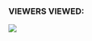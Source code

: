 
### VIEWERS VIEWED:

<!--
**ADARSHUC/INSANEROBOT** is a ? _special_ ? repository because its `README.md` (this file) appears on your GitHub profile.

<p align="center">
    <b> VIEWERS VIEWED-</b><br>
 -->    <img align="middle" src="https://profile-counter.glitch.me/ADARSHUC/count.svg" />
</p>

